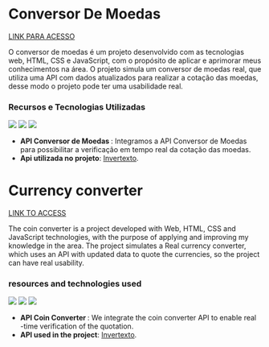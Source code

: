 # Conversor De Moedas 
[LINK PARA ACESSO](https://sort-numbers.netlify.app/) <br>

O conversor de moedas é um projeto desenvolvido com as tecnologias web, HTML, CSS e JavaScript, com o propósito de aplicar e aprimorar meus conhecimentos na área. O projeto simula um 
conversor de moedas real, que utiliza uma API com dados atualizados para realizar a cotação das moedas, desse modo o projeto pode ter uma usabilidade real.

### Recursos e Tecnologias Utilizadas

<img src = "https://img.shields.io/badge/HTML5-E34F26?style=for-the-badge&logo=html5&logoColor=white"> <img src = "https://img.shields.io/badge/CSS3-1572B6?style=for-the-badge&logo=css3&logoColor=white"> <img src = "https://img.shields.io/badge/JavaScript-323330?style=for-the-badge&logo=javascript&logoColor=F7DF1E">

 + <b> API Conversor de Moedas </b>: Integramos a API Conversor de Moedas para possibilitar a verificação em tempo real da cotação das moedas.
+ <b>Api utilizada no projeto</b>: [Invertexto](https://api.invertexto.com/api-conversor-moedas).

# Currency converter
[LINK TO ACCESS](https://sort-numbers.netlify.app/) <br>

The coin converter is a project developed with Web, HTML, CSS and JavaScript technologies, with the purpose of applying and improving my knowledge in the area. The project simulates a
Real currency converter, which uses an API with updated data to quote the currencies, so the project can have real usability.

### resources and technologies used

<img src = "https://img.shields.io/badge/HTML5-E34F26?style=for-the-badge&logo=html5&logoColor=white"> <img src = "https://img.shields.io/badge/CSS3-1572B6?style=for-the-badge&logo=css3&logoColor=white"> <img src = "https://img.shields.io/badge/JavaScript-323330?style=for-the-badge&logo=javascript&logoColor=F7DF1E">

  + <b> API Coin Converter </b>: We integrate the coin converter API to enable real -time verification of the quotation.
  + <b>API used in the project</b>: [Invertexto](https://api.invertexto.com/api-conversor-moedas).
